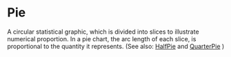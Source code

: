 # Pie

<!--meta

-->

A circular statistical graphic, which is divided into slices to illustrate numerical proportion. In a pie chart, the arc length of each slice, is proportional to the quantity it represents. (See also: [HalfPie](./HalfPie.md) and [QuarterPie](./QuarterPie.md) )

<ClientOnly>
  <hpcc-vitepress style="width:100%;height:600px">
    <div id="placeholder" style="height:400px">
    </div>
    <script type="module">
      import { Pie } from "@hpcc-js/chart";

      new Pie()
          .target("placeholder")
          .columns(["Category", "Value"])
          .data([
              ["A", 34],
              ["B", 55],
              ["C", 89],
              ["D", 144]
          ])
          .render()
          ;
    </script>
  </hpcc-vitepress>
</ClientOnly>

In the below example the 'showSeriesValue' is used to display the value next to each slice label.

<ClientOnly>
  <hpcc-vitepress style="width:100%;height:600px">
    <div id="placeholder" style="height:400px">
    </div>
    <script type="module">
      import { Pie } from "@hpcc-js/chart";

      new Pie()
          .target("placeholder")
          .columns(["Category", "Value"])
          .data([
              ["A", 34],
              ["B", 55],
              ["C", 89],
              ["D", 144]
          ])
          .showSeriesValue(true)
          .render()
          ;
    </script>
  </hpcc-vitepress>
</ClientOnly>

In the below example the 'innerRadius' is used to transform the pie chart into a donut chart.
'showSeriesPercentage' displays the percentage next to each slice label.

<ClientOnly>
  <hpcc-vitepress style="width:100%;height:600px">
    <div id="placeholder" style="height:400px">
    </div>
    <script type="module">
      import { Pie } from "@hpcc-js/chart";

      new Pie()
          .target("placeholder")
          .columns(["Category", "Value"])
          .data([
              ["A", 34],
              ["B", 55],
              ["C", 89],
              ["D", 144]
          ])
          .innerRadius(62)
          .showSeriesPercentage(true)
          .render()
          ;
    </script>
  </hpcc-vitepress>
</ClientOnly>

## API

## Published Properties

```@hpcc-js/chart:Pie
```
